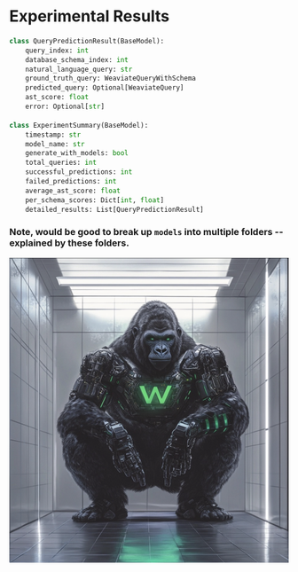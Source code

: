 # Experimental Results

```python
class QueryPredictionResult(BaseModel):
    query_index: int
    database_schema_index: int
    natural_language_query: str
    ground_truth_query: WeaviateQueryWithSchema
    predicted_query: Optional[WeaviateQuery]
    ast_score: float
    error: Optional[str]

class ExperimentSummary(BaseModel):
    timestamp: str
    model_name: str
    generate_with_models: bool
    total_queries: int
    successful_predictions: int
    failed_predictions: int
    average_ast_score: float
    per_schema_scores: Dict[int, float]
    detailed_results: List[QueryPredictionResult]
```
### Note, would be good to break up `models` into multiple folders -- explained by these folders.


![Weaviate Gorilla](../visuals/weaviate-gorillas/gorilla-96.png)
